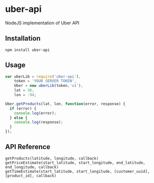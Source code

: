 uber-api
====

NodeJS implementation of Uber API

## Installation
```
npm install uber-api
```

## Usage
```javascript
var uberLib = require('uber-api'),
    token = 'YOUR SERVER TOKEN',
    Uber = new uberLib(token,'v1'),
    lat = 36,
    lon = -94;

Uber.getProducts(lat, lon, function(error, response) {
  if (error) {
    console.log(error);
  } else {
    console.log(response);
  }
});
```

## API Reference
```
getProducts(latitude, longitude, callback)
getPriceEstimate(start_latitude, start_longitude, end_latitude, end_longitude, callback)
getTimeEstimate(start_latitude, start_longitude, [customer_uuid], [product_id], callback)
```


